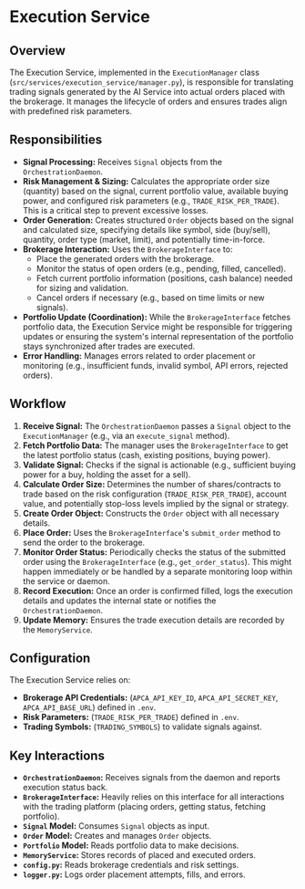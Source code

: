# Execution Service

## Overview

The Execution Service, implemented in the `ExecutionManager` class (`src/services/execution_service/manager.py`), is responsible for translating trading signals generated by the AI Service into actual orders placed with the brokerage. It manages the lifecycle of orders and ensures trades align with predefined risk parameters.

## Responsibilities

*   **Signal Processing:** Receives `Signal` objects from the `OrchestrationDaemon`.
*   **Risk Management & Sizing:** Calculates the appropriate order size (quantity) based on the signal, current portfolio value, available buying power, and configured risk parameters (e.g., `TRADE_RISK_PER_TRADE`). This is a critical step to prevent excessive losses.
*   **Order Generation:** Creates structured `Order` objects based on the signal and calculated size, specifying details like symbol, side (buy/sell), quantity, order type (market, limit), and potentially time-in-force.
*   **Brokerage Interaction:** Uses the `BrokerageInterface` to:
    *   Place the generated orders with the brokerage.
    *   Monitor the status of open orders (e.g., pending, filled, cancelled).
    *   Fetch current portfolio information (positions, cash balance) needed for sizing and validation.
    *   Cancel orders if necessary (e.g., based on time limits or new signals).
*   **Portfolio Update (Coordination):** While the `BrokerageInterface` fetches portfolio data, the Execution Service might be responsible for triggering updates or ensuring the system's internal representation of the portfolio stays synchronized after trades are executed.
*   **Error Handling:** Manages errors related to order placement or monitoring (e.g., insufficient funds, invalid symbol, API errors, rejected orders).

## Workflow

1.  **Receive Signal:** The `OrchestrationDaemon` passes a `Signal` object to the `ExecutionManager` (e.g., via an `execute_signal` method).
2.  **Fetch Portfolio Data:** The manager uses the `BrokerageInterface` to get the latest portfolio status (cash, existing positions, buying power).
3.  **Validate Signal:** Checks if the signal is actionable (e.g., sufficient buying power for a buy, holding the asset for a sell).
4.  **Calculate Order Size:** Determines the number of shares/contracts to trade based on the risk configuration (`TRADE_RISK_PER_TRADE`), account value, and potentially stop-loss levels implied by the signal or strategy.
5.  **Create Order Object:** Constructs the `Order` object with all necessary details.
6.  **Place Order:** Uses the `BrokerageInterface`'s `submit_order` method to send the order to the brokerage.
7.  **Monitor Order Status:** Periodically checks the status of the submitted order using the `BrokerageInterface` (e.g., `get_order_status`). This might happen immediately or be handled by a separate monitoring loop within the service or daemon.
8.  **Record Execution:** Once an order is confirmed filled, logs the execution details and updates the internal state or notifies the `OrchestrationDaemon`.
9.  **Update Memory:** Ensures the trade execution details are recorded by the `MemoryService`.

## Configuration

The Execution Service relies on:

*   **Brokerage API Credentials:** (`APCA_API_KEY_ID`, `APCA_API_SECRET_KEY`, `APCA_API_BASE_URL`) defined in `.env`.
*   **Risk Parameters:** (`TRADE_RISK_PER_TRADE`) defined in `.env`.
*   **Trading Symbols:** (`TRADING_SYMBOLS`) to validate signals against.

## Key Interactions

*   **`OrchestrationDaemon`:** Receives signals from the daemon and reports execution status back.
*   **`BrokerageInterface`:** Heavily relies on this interface for all interactions with the trading platform (placing orders, getting status, fetching portfolio).
*   **`Signal` Model:** Consumes `Signal` objects as input.
*   **`Order` Model:** Creates and manages `Order` objects.
*   **`Portfolio` Model:** Reads portfolio data to make decisions.
*   **`MemoryService`:** Stores records of placed and executed orders.
*   **`config.py`:** Reads brokerage credentials and risk settings.
*   **`logger.py`:** Logs order placement attempts, fills, and errors.
